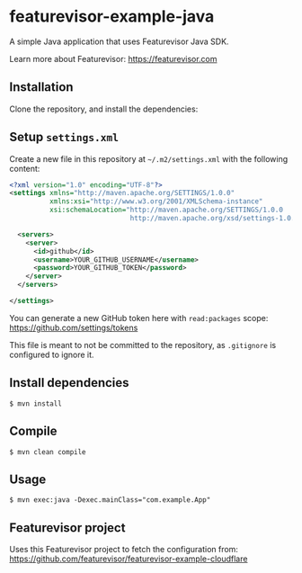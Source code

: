 # featurevisor-example-java

A simple Java application that uses Featurevisor Java SDK.

Learn more about Featurevisor: https://featurevisor.com

## Installation

Clone the repository, and install the dependencies:

## Setup `settings.xml`

Create a new file in this repository at `~/.m2/settings.xml` with the following content:

```xml
<?xml version="1.0" encoding="UTF-8"?>
<settings xmlns="http://maven.apache.org/SETTINGS/1.0.0"
          xmlns:xsi="http://www.w3.org/2001/XMLSchema-instance"
          xsi:schemaLocation="http://maven.apache.org/SETTINGS/1.0.0
                              http://maven.apache.org/xsd/settings-1.0.0.xsd">

  <servers>
    <server>
      <id>github</id>
      <username>YOUR_GITHUB_USERNAME</username>
      <password>YOUR_GITHUB_TOKEN</password>
    </server>
  </servers>

</settings>
```

You can generate a new GitHub token here with `read:packages` scope: https://github.com/settings/tokens

This file is meant to not be committed to the repository, as `.gitignore` is configured to ignore it.

## Install dependencies

```
$ mvn install
```

## Compile

```
$ mvn clean compile
```

## Usage

```
$ mvn exec:java -Dexec.mainClass="com.example.App"
```

## Featurevisor project

Uses this Featurevisor project to fetch the configuration from: https://github.com/featurevisor/featurevisor-example-cloudflare
